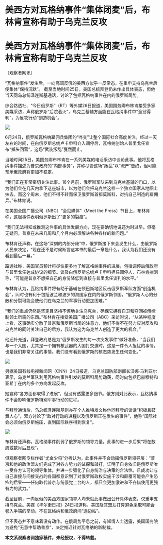 # 美西方对瓦格纳事件“集体闭麦”后，布林肯宣称有助于乌克兰反攻

# 美西方对瓦格纳事件“集体闭麦”后，布林肯宣称有助于乌克兰反攻

（观察者网讯）

“瓦格纳事件”发生后，一向高调反俄的美西方似乎一反常态，在重申支持乌克兰后便集体“保持沉默”。
截至当地时间25日，美国总统拜登仍未作出具体表态，但他当天同乌总统泽连斯基通话，讨论了包括瓦格纳事件在内的俄罗斯局势。

综合路透社、“今日俄罗斯”（RT）等外媒26日报道，美国国务卿布林肯接受多家美媒采访，声称俄罗斯“后院着火”，乌克兰基辅方面能在瓦格纳事件中“渔翁得利”，为反攻行动“创造机会”。

![](https://inews.gtimg.com/newsapp_bt/0/15809373356/1000)

6月24日，俄罗斯瓦格纳雇佣兵集团的“哗变”让整个国际社会高度关注。经过一天左右的时间，在白俄罗斯总统卢卡申科介入调停后，瓦格纳创始人普里戈任宣布“掉头回营”，这场“武装叛乱”戛然而止。

当地时间25日，美国务卿布林肯在一系列美媒的电话采访中谈论此事。他将瓦格纳事件描述为普京政府的“内部事务”，并称尽管这场“叛乱”以“流产”告终，但可能预示俄政府将更加不稳定。

“我们正在非常密切关注此事。16个月前，俄罗斯军队来到乌克兰基辅的门口，以为他们会在几天内拿下这座城市，以为他们会把乌克兰这样一个独立国家从地图上抹去。而这个周末，他们不得不转而保卫俄罗斯首都莫斯科，对抗自己制造的雇佣兵。”布林肯说。

在美国全国广播公司（NBC）“会见媒体”（Meet the Press）节目上，布林肯称，这起事件表明俄罗斯出了“更多的裂痕”。

“我们无法得知或推测这件事的具体发展方向，现在要确切地说还为时过早。但毫无疑问，普京在未来几周和几个月内必须解决各种各样的新问题。”

布林肯还声称，在这场“深刻的内部分歧”中，俄罗斯接下来会发生什么，由俄罗斯人民来决定，“现在还不是时候断言这本书的最后一章是什么，我认为我们还没有看到最后一幕。”

路透社称，美国官员预计将尽快更多地了解瓦格纳事件的进展，包括调停后俄政府与普里戈任达成协议的细节。谈及白俄罗斯总统卢卡申科担任调停人，布林肯揣测称，“可能是普京不想把自己的身份降低到直接与普里戈任谈判的水平。”

布林肯认为，瓦格纳事件将有助于基辅在顿巴斯地区反击俄罗斯军队方面“创造机会”，同时也有利于包括波兰和波罗的海国家在内的俄罗斯邻国，“俄罗斯人心的分散和分裂可能会使他们在乌克兰的军事行动更加困难。”

“我们的重点仍然是坚定且坚持不懈地关注乌克兰，确保它拥有自卫和夺回被俄控制领土所需的东西。”布林肯在接受美国广播公司（ABC）采访时说，“从某种程度上看，这事确实分散了普京和俄罗斯当局的注意力，他们不得不在努力应对反攻和乌克兰的同时关注自己的后方，我认为这为乌克兰人创造了更大的机会。”

他还补充道，拜登政府总是为“俄罗斯发生的每一次突发事件”做好准备，“当我们与一个大国，尤其是一个拥有核武器的大国打交道时，这是一件令人担忧的事情，也是我们非常关注的事情。我们没有看到俄罗斯的核态势发生任何变化。”

![](https://inews.gtimg.com/newsapp_bt/0/15809373357/1000)

另据美国有线电视新闻网（CNN）24日报道，乌克兰国防部副部长汉娜·马利亚尔表示，乌克兰军队利用瓦格纳事件引发的莫斯科局势动荡，同时向包括巴赫穆特和亚希丁在内的多个方向发起反攻。

她宣称“各方面都取得了进展”，但没有透露更多细节。俄方则对此表示，瓦格纳事件不会影响俄罗斯特别军事行动的进程。

与拜登通话后，乌总统泽连斯基则亦在个人推特发文称他同拜登的谈话“积极且鼓舞人心”，双方讨论了“敌对行动的进程以及俄罗斯正在发生的事件”，他称“国际社会必须向俄罗斯施压，直到国际秩序得到恢复”。

![](https://inews.gtimg.com/newsapp_bt/0/15809373360/1000)

布林肯还声称，瓦格纳事件削弱了俄罗斯的领导力量，此事的进一步后果“将在数周或数月后显现”。

但观察者网专栏作者“尤金少将”分析认为，此事件并不会动摇俄罗斯领导层：“普京和他的政治盟友们完成了对各方势力的试探和敲打，证明了自身依旧是俄罗斯唯一受各方认可的领导集体，并进一步强化了自身统治与决策的合法性。且成功让与自己直接与间接交战的各国都意识到了对俄罗斯政权实施干涉和颠覆可能会产生恐怖的后果——任何取代普京与统俄党上台的人，都只会更加激进和不吝惜使用更强有力的武力。”

截至目前，一向反俄的美西方国家领导人均未就此事做出公开具体表态，仅重申支持乌克兰。美媒《华尔街日报》24日报道称，美国及其盟友打算避免采取可能会卷入争端的举动，不在瓦格纳和俄政府间“选边站”。

但不表态并不意味着没有动作。在俄局势平息之前，有知情人士透露，美国国务院为避免“无意中帮助普京”，决定推迟针对瓦格纳的新制裁。

**本文系观察者网独家稿件，未经授权，不得转载。**

